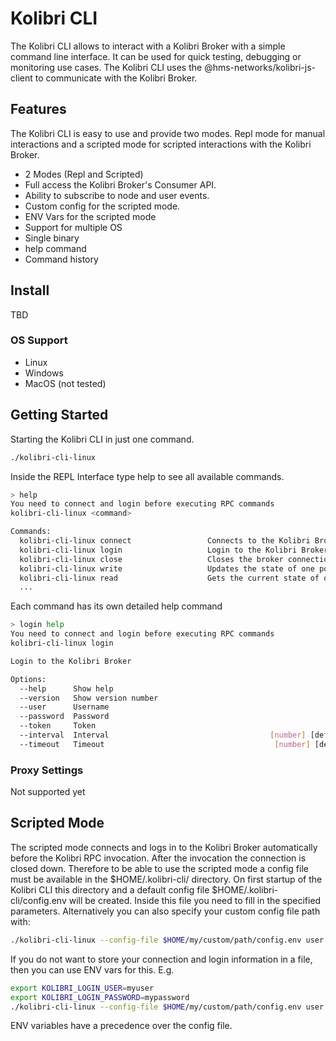 # Kolibri CLI

The Kolibri CLI allows to interact with a Kolibri Broker with a simple command line interface. It can be used for quick testing, debugging or monitoring use cases.
The Kolibri CLI uses the @hms-networks/kolibri-js-client to communicate with the Kolibri Broker.

## Features

The Kolibri CLI is easy to use and provide two modes. Repl mode for manual interactions and a scripted mode for scripted interactions with the Kolibri Broker.

- 2 Modes (Repl and Scripted)
- Full access the Kolibri Broker's Consumer API.
- Ability to subscribe to node and user events.
- Custom config for the scripted mode.
- ENV Vars for the scripted mode
- Support for multiple OS
- Single binary
- help command
- Command history

## Install

TBD

### OS Support

- Linux
- Windows
- MacOS (not tested)

## Getting Started

Starting the Kolibri CLI in just one command.

```bash
./kolibri-cli-linux
```

Inside the REPL Interface type help to see all available commands.

```bash
> help 
You need to connect and login before executing RPC commands
kolibri-cli-linux <command>

Commands:
  kolibri-cli-linux connect                 Connects to the Kolibri Broker
  kolibri-cli-linux login                   Login to the Kolibri Broker
  kolibri-cli-linux close                   Closes the broker connection
  kolibri-cli-linux write                   Updates the state of one point.
  kolibri-cli-linux read                    Gets the current state of one point.
  ...
```

Each command has its own detailed help command

```bash
> login help 
You need to connect and login before executing RPC commands
kolibri-cli-linux login

Login to the Kolibri Broker

Options:
  --help      Show help                                                [boolean]
  --version   Show version number                                      [boolean]
  --user      Username                                                  [string]
  --password  Password                                                  [string]
  --token     Token                                                     [string]
  --interval  Interval                                    [number] [default: 60]
  --timeout   Timeout                                      [number] [default: 5]
```

### Proxy Settings

Not supported yet

## Scripted Mode

The scripted mode connects and logs in to the Kolibri Broker automatically before the Kolibri RPC invocation. After the invocation the connection is closed down.
Therefore to be able to use the scripted mode a config file must be available in the $HOME/.kolibri-cli/ directory. On first startup of the Kolibri CLI this
directory and a default config file $HOME/.kolibri-cli/config.env will be created. Inside this file you need to fill in the specified parameters.
Alternatively you can also specify your custom config file path with:

```bash
./kolibri-cli-linux --config-file $HOME/my/custom/path/config.env user.browse 
```

If you do not want to store your connection and login information in a file, then you can use ENV vars for this. E.g.

```bash
export KOLIBRI_LOGIN_USER=myuser
export KOLIBRI_LOGIN_PASSWORD=mypassword
./kolibri-cli-linux --config-file $HOME/my/custom/path/config.env user.browse 
```

ENV variables have a precedence over the config file.
